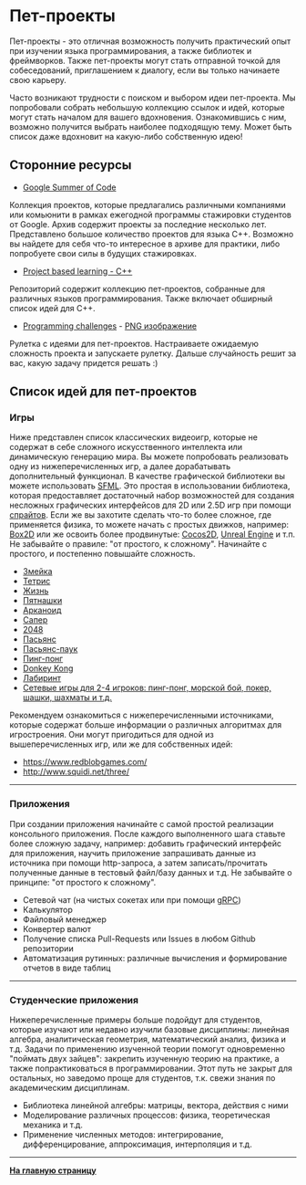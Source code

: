 # Пет-проекты

Пет-проекты - это отличная возможность получить практический опыт при изучении языка программирования, а также библиотек и фреймворков. Также пет-проекты могут стать отправной точкой для собеседований, приглашением к диалогу, если вы только начинаете свою карьеру.

Часто возникают трудности с поиском и выбором идеи пет-проекта. Мы попробовали собрать небольшую коллекцию ссылок и идей, которые могут стать началом для вашего вдохновения. Ознакомившись с ним, возможно получится выбрать наиболее подходящую тему. Может быть список даже вдохновит на какую-либо собственную идею!

## Сторонние ресурсы

* [Google Summer of Code](https://summerofcode.withgoogle.com/archive)

Коллекция проектов, которые предлагались различными компаниями или комьюнити в рамках ежегодной программы стажировки студентов от Google. Архив содержит проекты за последние несколько лет. Представлено большое количество проектов для языка C++. Возможно вы найдете для себя что-то интересное в архиве для практики, либо попробуете свои силы в будущих стажировках.

* [Project based learning - C++](https://github.com/practical-tutorials/project-based-learning#cc)

Репозиторий содержит коллекцию пет-проектов, собранные для различных языков программирования. Также включает обширный список идей для C++.

* [Programming challenges](https://programming-challenges.jeremyjaydan.dev/) - [PNG изображение](https://programming-challenges.jeremyjaydan.dev/media/programming-challenges-v4.0.png)

Рулетка с идеями для пет-проектов. Настраиваете ожидаемую сложность проекта и запускаете рулетку. Дальше случайность решит за вас, какую задачу придется решать :)


## Список идей для пет-проектов

### Игры

Ниже представлен список классических видеоигр, которые не содержат в себе сложного искусственного интеллекта или динамическую генерацию мира. Вы можете попробовать реализовать одну из нижеперечисленных игр, а далее дорабатывать дополнительный функционал. В качестве графической библиотеки вы можете использовать [SFML](https://www.sfml-dev.org/). Это простая в использовании библиотека, которая предоставляет достаточный набор возможностей для создания несложных графических интерфейсов для 2D или 2.5D игр при помощи [спрайтов](https://ru.wikipedia.org/wiki/%D0%A1%D0%BF%D1%80%D0%B0%D0%B9%D1%82_(%D0%BA%D0%BE%D0%BC%D0%BF%D1%8C%D1%8E%D1%82%D0%B5%D1%80%D0%BD%D0%B0%D1%8F_%D0%B3%D1%80%D0%B0%D1%84%D0%B8%D0%BA%D0%B0)). Если же вы захотите сделать что-то более сложное, где применяется физика, то можете начать с простых движков, например: [Box2D](https://box2d.org/) или же освоить более продвинутые: [Cocos2D](https://www.cocos.com/en/), [Unreal Engine](https://www.unrealengine.com/en-US/) и т.п. Не забывайте о правиле: "от простого, к сложному". Начинайте с простого, и постепенно повышайте сложность.

* [Змейка](https://habr.com/ru/company/microsoftlumia/blog/136629/)
* [Тетрис](https://ru.wikipedia.org/wiki/%D0%A2%D0%B5%D1%82%D1%80%D0%B8%D1%81)
* [Жизнь](https://ru.wikipedia.org/wiki/%D0%98%D0%B3%D1%80%D0%B0_%C2%AB%D0%96%D0%B8%D0%B7%D0%BD%D1%8C%C2%BB)
* [Пятнашки](https://ru.wikipedia.org/wiki/%D0%A2%D0%B5%D1%82%D1%80%D0%B8%D1%81)
* [Арканоид](https://ru.wikipedia.org/wiki/Arkanoid)
* [Сапер](https://ru.wikipedia.org/wiki/%D0%A1%D0%B0%D0%BF%D1%91%D1%80_(%D0%B8%D0%B3%D1%80%D0%B0))
* [2048](https://ru.wikipedia.org/wiki/2048_(%D0%B8%D0%B3%D1%80%D0%B0))
* [Пасьянс](https://ru.wikipedia.org/wiki/%D0%9F%D0%B0%D1%81%D1%8C%D1%8F%D0%BD%D1%81)
* [Пасьянс-паук](https://ru.wikipedia.org/wiki/%D0%9F%D0%B0%D1%83%D0%BA_(%D0%BF%D0%B0%D1%81%D1%8C%D1%8F%D0%BD%D1%81))
* [Пинг-понг](https://ru.wikipedia.org/wiki/Pong_(%D0%B8%D0%B3%D1%80%D0%B0))
* [Donkey Kong](https://ru.wikipedia.org/wiki/Donkey_Kong)
* [Лабиринт](https://ru.wikipedia.org/wiki/%D0%9B%D0%B0%D0%B1%D0%B8%D1%80%D0%B8%D0%BD%D1%82_(%D0%B6%D0%B0%D0%BD%D1%80))
* [Сетевые игры для 2-4 игроков: пинг-понг, морской бой, покер, шашки, шахматы и т.д.](https://ru.wikipedia.org/wiki/%D0%9C%D0%BD%D0%BE%D0%B3%D0%BE%D0%BF%D0%BE%D0%BB%D1%8C%D0%B7%D0%BE%D0%B2%D0%B0%D1%82%D0%B5%D0%BB%D1%8C%D1%81%D0%BA%D0%B0%D1%8F_%D0%B8%D0%B3%D1%80%D0%B0)

Рекомендуем ознакомиться с нижеперечисленными источниками, которые содержат больше информации о различных алгоритмах для игростроения. Они могут пригодиться для одной из вышеперечисленных игр, или же для собственных идей:
* https://www.redblobgames.com/
* http://www.squidi.net/three/


---

### Приложения

При создании приложения начинайте с самой простой реализации консольного приложения. После каждого выполненного шага ставьте более сложную задачу, например: добавить графический интерфейс для приложения, научить приложение запрашивать данные из источника при помощи http-запроса, а затем записать/прочитать полученные данные в тестовый файл/базу данных и т.д. Не забывайте о принципе: "от простого к сложному".

* Сетевой чат (на чистых сокетах или при помощи [gRPC](https://grpc.io/docs/languages/cpp/quickstart/))
* Калькулятор
* Файловый менеджер
* Конвертер валют
* Получение списка Pull-Requests или Issues в любом Github репозитории
* Автоматизация рутинных: различные вычисления и формирование отчетов в виде таблиц

--- 

### Студенческие приложения

Нижеперечисленные примеры больше подойдут для студентов, которые изучают или недавно изучили базовые дисциплины: линейная алгебра, аналитическая геометрия, математический анализ, физика и т.д. Задачи по применению изученной теории помогут одновременно "поймать двух зайцев": закрепить изученную теорию на практике, а также попрактиковаться в программировании. Этот путь не закрыт для остальных, но заведомо проще для студентов, т.к. свежи знания по академическим дисциплинам.

* Библиотека линейной алгебры: матрицы, вектора, действия с ними
* Моделирование различных процессов: физика, теоретическая механика и т.д.
* Применение численных методов: интегрирование, дифференцирование, аппроксимация, интерполяция и т.д.

---

[**На главную страницу**](README.md)